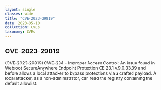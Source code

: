 ```yaml
---
layout: single
classes: wide
title: "CVE-2023-29819"
date: 2023-05-10
collection: CVEs
taxonomy: CVEs
---
```

## CVE-2023-29819
(CVE-2023-29819) CWE-284 - Improper Access Control: An issue found in Webroot SecureAnywhere Endpoint Protection CE 23.1 v.9.0.33.39 and before allows a local attacker to bypass protections via a crafted payload. A local attacker, as a non-administrator, can read the registry containing the default allowlist.

